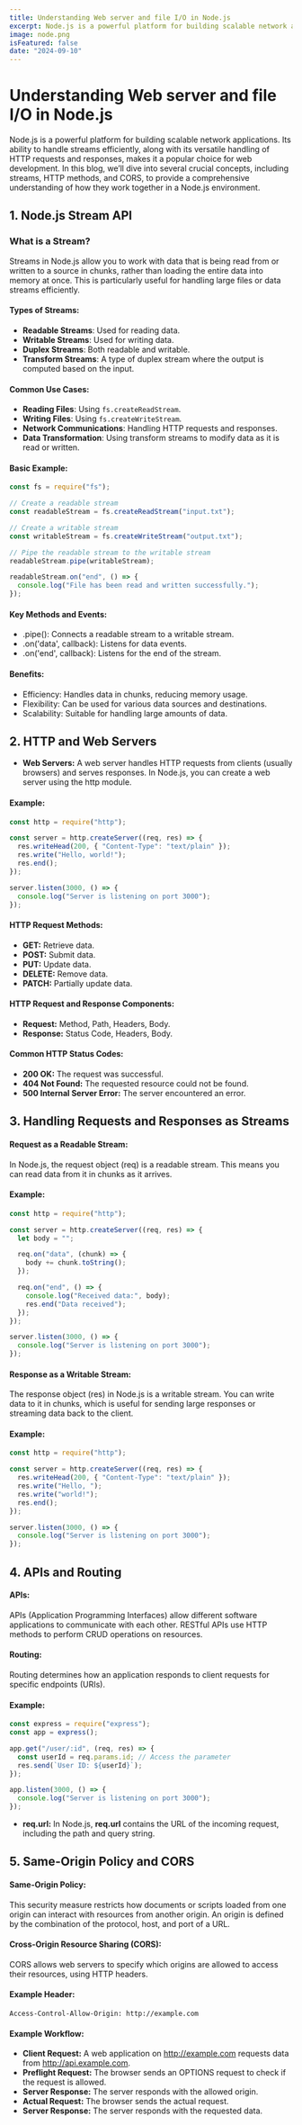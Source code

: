 ```yaml
---
title: Understanding Web server and file I/O in Node.js
excerpt: Node.js is a powerful platform for building scalable network applications. Its ability to handle streams efficiently, along with its versatile handling of HTTP requests and responses, makes it a popular choice for web development.
image: node.png
isFeatured: false
date: "2024-09-10"
---
```


# Understanding Web server and file I/O in Node.js

Node.js is a powerful platform for building scalable network applications. Its ability to handle streams efficiently, along with its versatile handling of HTTP requests and responses, makes it a popular choice for web development. In this blog, we’ll dive into several crucial concepts, including streams, HTTP methods, and CORS, to provide a comprehensive understanding of how they work together in a Node.js environment.

## 1. Node.js Stream API

### What is a Stream?

Streams in Node.js allow you to work with data that is being read from or written to a source in chunks, rather than loading the entire data into memory at once. This is particularly useful for handling large files or data streams efficiently.

#### Types of Streams:

- **Readable Streams**: Used for reading data.
- **Writable Streams**: Used for writing data.
- **Duplex Streams**: Both readable and writable.
- **Transform Streams**: A type of duplex stream where the output is computed based on the input.

#### Common Use Cases:

- **Reading Files**: Using `fs.createReadStream`.
- **Writing Files**: Using `fs.createWriteStream`.
- **Network Communications**: Handling HTTP requests and responses.
- **Data Transformation**: Using transform streams to modify data as it is read or written.

#### Basic Example:

```javascript
const fs = require("fs");

// Create a readable stream
const readableStream = fs.createReadStream("input.txt");

// Create a writable stream
const writableStream = fs.createWriteStream("output.txt");

// Pipe the readable stream to the writable stream
readableStream.pipe(writableStream);

readableStream.on("end", () => {
  console.log("File has been read and written successfully.");
});
```

#### Key Methods and Events:

- .pipe(): Connects a readable stream to a writable stream.
- .on('data', callback): Listens for data events.
- .on('end', callback): Listens for the end of the stream.

#### Benefits:

- Efficiency: Handles data in chunks, reducing memory usage.
- Flexibility: Can be used for various data sources and destinations.
- Scalability: Suitable for handling large amounts of data.

## 2. HTTP and Web Servers

- **Web Servers:**
  A web server handles HTTP requests from clients (usually browsers) and serves responses. In Node.js, you can create a web server using the http module.

#### Example:

```js
const http = require("http");

const server = http.createServer((req, res) => {
  res.writeHead(200, { "Content-Type": "text/plain" });
  res.write("Hello, world!");
  res.end();
});

server.listen(3000, () => {
  console.log("Server is listening on port 3000");
});
```

#### HTTP Request Methods:

- **GET:** Retrieve data.
- **POST:** Submit data.
- **PUT:** Update data.
- **DELETE:** Remove data.
- **PATCH:** Partially update data.

#### HTTP Request and Response Components:

- **Request:** Method, Path, Headers, Body.
- **Response:** Status Code, Headers, Body.

#### Common HTTP Status Codes:

- **200 OK:** The request was successful.
- **404 Not Found:** The requested resource could not be found.
- **500 Internal Server Error:** The server encountered an error.

## 3. Handling Requests and Responses as Streams

#### Request as a Readable Stream:

In Node.js, the request object (req) is a readable stream. This means you can read data from it in chunks as it arrives.

#### Example:

```js
const http = require("http");

const server = http.createServer((req, res) => {
  let body = "";

  req.on("data", (chunk) => {
    body += chunk.toString();
  });

  req.on("end", () => {
    console.log("Received data:", body);
    res.end("Data received");
  });
});

server.listen(3000, () => {
  console.log("Server is listening on port 3000");
});
```

#### Response as a Writable Stream:

The response object (res) in Node.js is a writable stream. You can write data to it in chunks, which is useful for sending large responses or streaming data back to the client.

#### Example:

```js
const http = require("http");

const server = http.createServer((req, res) => {
  res.writeHead(200, { "Content-Type": "text/plain" });
  res.write("Hello, ");
  res.write("world!");
  res.end();
});

server.listen(3000, () => {
  console.log("Server is listening on port 3000");
});
```

## 4. APIs and Routing

#### APIs:

APIs (Application Programming Interfaces) allow different software applications to communicate with each other. RESTful APIs use HTTP methods to perform CRUD operations on resources.

#### Routing:

Routing determines how an application responds to client requests for specific endpoints (URIs).

#### Example:

```js
const express = require("express");
const app = express();

app.get("/user/:id", (req, res) => {
  const userId = req.params.id; // Access the parameter
  res.send(`User ID: ${userId}`);
});

app.listen(3000, () => {
  console.log("Server is listening on port 3000");
});
```

- **req.url:**
  In Node.js, **req.url** contains the URL of the incoming request, including the path and query string.

## 5. Same-Origin Policy and CORS

#### Same-Origin Policy:

This security measure restricts how documents or scripts loaded from one origin can interact with resources from another origin. An origin is defined by the combination of the protocol, host, and port of a URL.

#### Cross-Origin Resource Sharing (CORS):

CORS allows web servers to specify which origins are allowed to access their resources, using HTTP headers.

#### Example Header:

```
Access-Control-Allow-Origin: http://example.com
```

#### Example Workflow:

- **Client Request:** A web application on http://example.com requests data from http://api.example.com.
- **Preflight Request:** The browser sends an OPTIONS request to check if the request is allowed.
- **Server Response:** The server responds with the allowed origin.
- **Actual Request:** The browser sends the actual request.
- **Server Response:** The server responds with the requested data.
